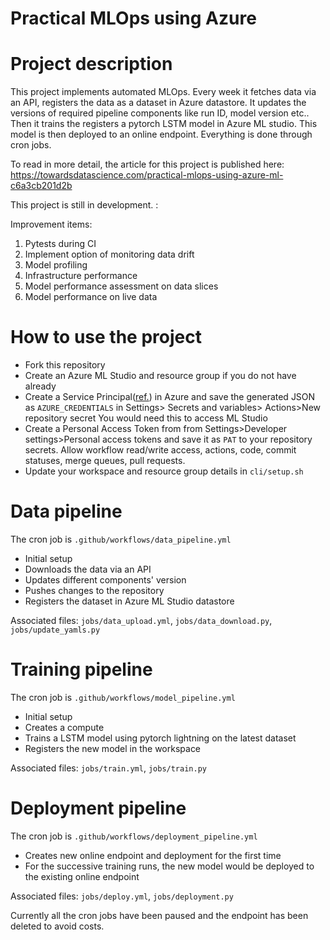 # Practical MLOps using Azure

# Project description

This project implements automated MLOps. Every week it fetches data via an API, registers the data as a dataset in Azure datastore. It updates the versions of required pipeline components like run ID, model version etc.. Then it trains the registers a pytorch LSTM model in Azure ML studio. This model is then deployed to an online endpoint. Everything is done through cron jobs.

To read in more detail, the article for this project is published here: https://towardsdatascience.com/practical-mlops-using-azure-ml-c6a3cb201d2b

This project is still in development. :

Improvement items:

1. Pytests during CI
2. Implement option of monitoring data drift
3. Model profiling
4. Infrastructure performance
5. Model performance assessment on data slices
6. Model performance on live data

# How to use the project

- Fork this repository
- Create an Azure ML Studio and resource group if you do not have already
- Create a Service Principal([ref.](https://learn.microsoft.com/en-us/azure/machine-learning/how-to-setup-authentication?tabs=sdk#configure-a-service-principal)) in Azure and save the generated JSON as `AZURE_CREDENTIALS` in Settings> Secrets and variables> Actions>New repository secret
You would need this to access ML Studio
- Create a Personal Access Token from from Settings>Developer settings>Personal access tokens and save it as  `PAT` to your repository secrets. Allow workflow read/write access, actions, code, commit statuses, merge queues, pull requests.
- Update your workspace and resource group details in `cli/setup.sh`

# Data pipeline

The cron job is `.github/workflows/data_pipeline.yml`
- Initial setup
- Downloads the data via an API
- Updates different components' version
- Pushes changes to the repository
- Registers the dataset in Azure ML Studio datastore

Associated files: `jobs/data_upload.yml`, `jobs/data_download.py`, `jobs/update_yamls.py`
# Training pipeline

The cron job is `.github/workflows/model_pipeline.yml`
- Initial setup
- Creates a compute
- Trains a LSTM model using pytorch lightning on the latest dataset
- Registers the new model in the workspace

Associated files: `jobs/train.yml`, `jobs/train.py`
# Deployment pipeline

The cron job is `.github/workflows/deployment_pipeline.yml`
- Creates new online endpoint and deployment for the first time
- For the successive training runs, the new model would be deployed to the existing online endpoint

Associated files: `jobs/deploy.yml`, `jobs/deployment.py`

Currently all the cron jobs have been paused and the endpoint has been deleted to avoid costs.
